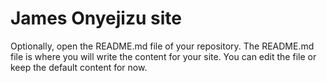 # James Onyejizu site
Optionally, open the README.md file of your repository. The README.md file is where you will write the content for your site. You can edit the file or keep the default content for now.

